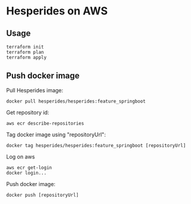 # Hesperides on AWS

## Usage

    terraform init
    terraform plan
    terraform apply
    
## Push docker image

Pull Hesperides image:

    docker pull hesperides/hesperides:feature_springboot

Get repository id:

    aws ecr describe-repositories

Tag docker image using "repositoryUrl":

    docker tag hesperides/hesperides:feature_springboot [repositoryUrl]

Log on aws

    aws ecr get-login
    docker login...

Push docker image:

    docker push [repositoryUrl]